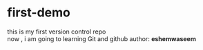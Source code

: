 # first-demo
this is my first version control repo
<br>
now , i am going to learning Git and github
author:
<b>eshemwaseem</b>
